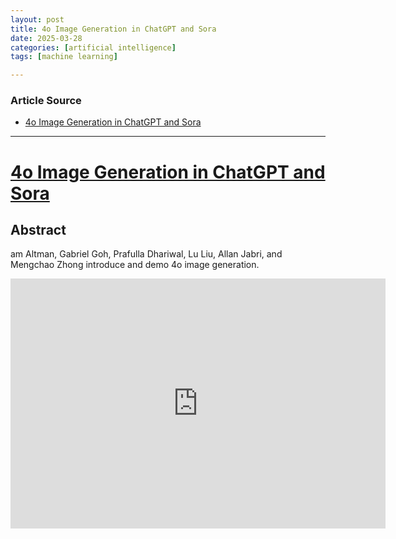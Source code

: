 ```yaml
---
layout: post
title: 4o Image Generation in ChatGPT and Sora
date: 2025-03-28
categories: [artificial intelligence]
tags: [machine learning]

---
```


### Article Source


* [4o Image Generation in ChatGPT and Sora](https://www.youtube.com/watch?v=2f3K43FHRKo)

---


# [4o Image Generation in ChatGPT and Sora](https://www.youtube.com/watch?v=2f3K43FHRKo)


## Abstract

am Altman, Gabriel Goh, Prafulla Dhariwal, Lu Liu, Allan Jabri, and Mengchao Zhong introduce and demo 4o image generation.

<iframe width="600" height="400" src="https://www.youtube.com/embed/2f3K43FHRKo?si=S9XSGFOON_yhZA-F" title="YouTube video player" frameborder="0" allow="accelerometer; autoplay; clipboard-write; encrypted-media; gyroscope; picture-in-picture; web-share" referrerpolicy="strict-origin-when-cross-origin" allowfullscreen></iframe>